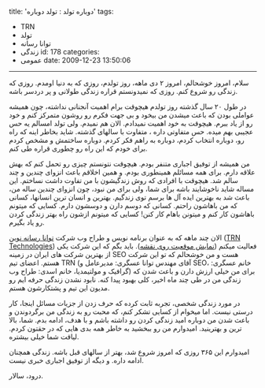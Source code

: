 title: 'دوباره تولد : تولد دوباره'
tags:
  - TRN
  - تولد
  - توانا رسانه
  - زندگی
id: 178
categories:
  - عمومی
date: 2009-12-23 13:50:06
---

سلام، امروز خوشحالم، امروز ۲ دی ماهه، روز تولدم، روزی که به دنیا اومدم. روزی که زندگی رو شروع کنم. روزی که نمیدونستم قراره زندگی طولانی و پر دردسر باشه.

در طول ۲۰ سال گذشته روز تولدم هیچوقت برام اهمیت آنجنانی نداشته، چون همیشه عواملی بودن که باعث میشدن من بیخود و بی جهت فکرم رو روشون متمرکز کنم و خود رو از یاد ببرم. هیچوقت به خود اهمیت نمیدادم. الان هم نمیدم. ولی تولد امسالم یه حس عجیبی بهم میده. حس متفاوتی داره ، متفاوت با سالهای گذشته. شاید بخاطر اینه که راه رو، دوباره انتخاب کردم، دوباره به راهم فکر کردم. دوباره ساختمش و مشخص کردم برای خودم که این راه رو چطوری قراره طی کنم.

من همیشه از توفیق اجباری متنفر بودم. هیچوقت نتونستم چیزی رو تحمل کنم که بهش علاقه دارم. برای همه مسائلم همینطوری بودم. و همین اخلاقم باعث انزوای چندین و چند سالم شد. هیچوقت با افرادی که روش زندگیشون با من تفاوت داشت نساختم. این مساله شاید ناخوشایند باشه برای شما، ولی برای من نبود، چون انزوای چندین ساله من، باعث شد به بهترین ایده آل ها برسم توی زندگیم. بهترین و انسان ترین انسانها، کسانی که من باهاشون راحتم. کسانی که دوسم دارن و دوسشون دارم. کسایی که میتونم باهاشون کار کنم و میتونن باهام کار کنن! کسایی که میتونم ازشون راه بهتر زندگی کردن رو یاد بگیرم.

الان چند ماهه که به عنوان برنامه نویس و طراح وب شرکت [توانا رسانه نوین](http://trn.ir) ([TRN Technologies](http://trn.ir)) فعالیت میکنم ([نمایش موقعیت روی نقشه](http://maps.google.com/maps?f=q&amp;source=s_q&amp;hl=en&amp;geocode=&amp;q=%D8%A8%D8%B1%D8%AC+%D9%85%D8%B4%DA%A9%DB%8C&amp;sll=35.779505,51.422668&amp;sspn=0.002607,0.005681&amp;ie=UTF8&amp;hq=%D8%A8%D8%B1%D8%AC+%D9%85%D8%B4%DA%A9%DB%8C&amp;hnear=&amp;t=h&amp;z=18&amp;iwloc=A)). باید بگم که این شرکت یکی از بهترین شرکت های ایران در زمینه SEO هست و من خوشحالم که تو این شرکت هستم. اعضای تیم TRN (آقای مهندس توانا عسگری: مدیرعامل و SEO، خانم عسگری: گرافیک و مولتیمدیا، خانم اسدی: طراح وب) برای من خیلی ارزش دارن و باعث شدن که زندگی من در طی چند ماه اخیر، کلی بهبود پیدا کنه. نابود نشدن زندگی حرفه ایم رو مدیون این تیم و پشتکارشون هستم.

در مورد زندگی شخصی، تجربه ثابت کرده که حرف زدن از جزیات مسائل اینجا، کار درستی نیست. اما میخوام از کسایی تشکر کنم، که محبت رو به زندگی من برگردوندن و باعث شدن من دوباره امید زندگی کردن رو داشته باشم و با هدف، ادامه بدم. شما، بالا ترین و بهترینید. امیدوارم من رو ببخشید به خاطر همه بدی هایی که در حقتون کردم. لیاقت شما خیلی بیشتره.

امیدوارم این ۳۶۵ روزی که امروز شروع شد، بهتر از سالهای قبل باشه. زندگی همچنان ادامه داره. و دیگه از توفیق اجباری خبری نیست.

درود، سالار.